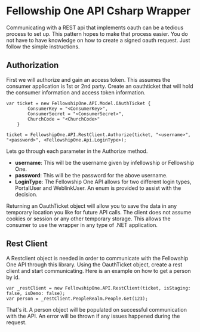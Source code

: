 # Fellowship One API Csharp Wrapper #
Communicating with a REST api that implements oauth can be a tedious process to set up. This pattern hopes to make that process easier. You do not have to have knowledge on how to create a signed oauth request. Just follow the simple instructions.

## Authorization ##
First we will authorize and gain an access token. This assumes the consumer application is 1st or 2nd party. Create an oauthticket that will hold the consumer information and access token information.


	var ticket = new FellowshipOne.API.Model.OAuthTicket {
        	ConsumerKey = "<ConsumerKey>",
        	ConsumerSecret = "<ConsumerSecret>",
        	ChurchCode = "<ChurchCode>"
    	}

	ticket = FellowshipOne.API.RestClient.Authorize(ticket, "<username>", "<password>", <FellowshipOne.Api.LoginType>);

Lets go through each parameter in the Authorize method.

+ **username**: This will be the username given by infellowship or Fellowship One.
+ **password**: This will be the password for the above username.
+ **LoginType**: The Fellowship One API allows for two different login types, PortalUser and WeblinkUser. An enum is provided to assist with the decision.

Returning an OauthTicket object will allow you to save the data in any temporary location you like for future API calls. The client does not assume cookies or session or any other temporary storage. This allows the consumer to use the wrapper in any type of .NET application.

## Rest Client ##
A Restclient object is needed in order to communicate with the Fellowship One API through this library. Using the OauthTicket object, create a rest client and start communicating. Here is an example on how to get a person by id.

	var _restClient = new FellowshipOne.API.RestClient(ticket, isStaging: false, isDemo: false);
	var person = _restClient.PeopleRealm.People.Get(123);

That's it. A person object will be populated on successful communication with the API. An error will be thrown if any issues happened during the request.